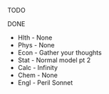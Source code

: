 TODO

DONE
- Hlth - None
- Phys - None
- Econ - Gather your thoughts
- Stat - Normal model pt 2
- Calc - Infinity
- Chem - None
- Engl - Peril Sonnet

